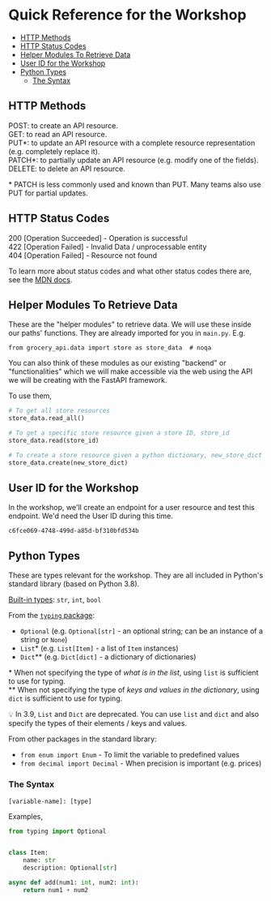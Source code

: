 # Quick Reference for the Workshop

- [HTTP Methods](#http-methods)
- [HTTP Status Codes](#http-status-codes)
- [Helper Modules To Retrieve Data](#helper-modules-to-retrieve-data)
- [User ID for the Workshop](#user-id-for-the-workshop)
- [Python Types](#python-types)
  - [The Syntax](#the-syntax)

## HTTP Methods

POST: to create an API resource.  
GET: to read an API resource.  
PUT*: to update an API resource with a complete resource representation (e.g. completely replace it).  
PATCH*: to partially update an API resource (e.g. modify one of the fields).  
DELETE: to delete an API resource.  
  
\* PATCH is less commonly used and known than PUT. Many teams also use PUT for partial updates.  

## HTTP Status Codes

200 [Operation Succeeded] - Operation is successful  
422 [Operation Failed] - Invalid Data / unprocessable entity  
404 [Operation Failed] - Resource not found  

To learn more about status codes and what other status codes there are, see
the [MDN docs](https://developer.mozilla.org/en-US/docs/Web/HTTP/Status).
  
## Helper Modules To Retrieve Data

These are the "helper modules" to retrieve data. We will use these inside our paths' 
functions. They are already imported for you in `main.py`. E.g.

`from grocery_api.data import store as store_data  # noqa`

You can also think of these modules as our existing "backend" or
"functionalities" which we will make accessible via the web using
the API we will be creating with the FastAPI framework.

To use them,

```python
# To get all store resources
store_data.read_all()

# To get a specific store resource given a store ID, store_id
store_data.read(store_id)

# To create a store resource given a python dictionary, new_store_dict
store_data.create(new_store_dict)
```

## User ID for the Workshop

In the workshop, we'll create an endpoint for a user resource and test this endpoint.
We'd need the User ID during this time.

```
c6fce069-4748-499d-a85d-bf310bfd534b
```

## Python Types

These are types relevant for the workshop. They are all included in Python's standard library (based on Python 3.8).

[Built-in types](https://docs.python.org/3/library/stdtypes.html): `str`, `int`, `bool`

From the [`typing` package](https://docs.python.org/3.8/library/typing.html):

- `Optional` (e.g. `Optional[str]` - an optional string; can be an instance of a string or `None`)
- `List`* (e.g. `List[Item]` - a list of `Item` instances)
- `Dict`** (e.g. `Dict[dict]` - a dictionary of dictionaries)


\* When not specifying the type of _what is in the list_, using `list` is sufficient to use for typing.  
** When not specifying the type of _keys and values in the dictionary_, using `dict` is sufficient to use for typing.

💡 In 3.9, `List` and `Dict` are deprecated. You can use `list` and `dict` and also specify the types of their elements / keys and values.

From other packages in the standard library: 

- `from enum import Enum` - To limit the variable to predefined values
- `from decimal import Decimal` - When precision is important (e.g. prices)

### The Syntax

```
[variable-name]: [type]
```

Examples,


```python
from typing import Optional


class Item:
    name: str
    description: Optional[str]
```

```python
async def add(num1: int, num2: int):
    return num1 + num2
```
